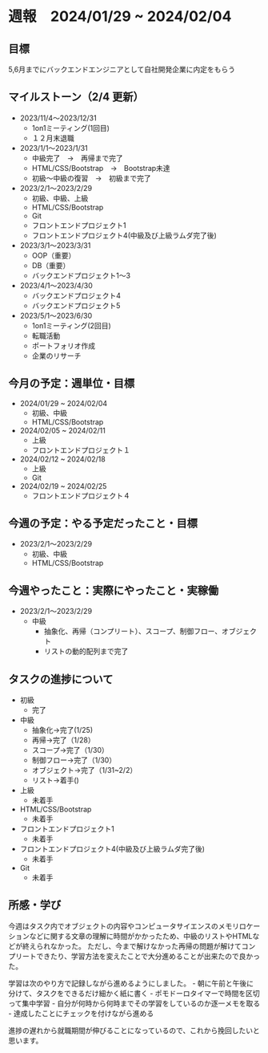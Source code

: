 # 週報　2024/01/29 ~ 2024/02/04
## 目標
5,6月までにバックエンドエンジニアとして自社開発企業に内定をもらう

## マイルストーン（2/4 更新）
- 2023/11/4〜2023/12/31
    - 1on1ミーティング(1回目)
    - １２月末退職
- 2023/1/1〜2023/1/31
    - 中級完了　→　再帰まで完了
    - HTML/CSS/Bootstrap　→　Bootstrap未達
    - 初級〜中級の復習　→　初級まで完了
- 2023/2/1〜2023/2/29
    - 初級、中級、上級
    - HTML/CSS/Bootstrap
    - Git
    - フロントエンドプロジェクト1
    - フロントエンドプロジェクト4(中級及び上級ラムダ完了後)
- 2023/3/1〜2023/3/31
    - OOP（重要）
    - DB（重要）
    - バックエンドプロジェクト1〜3
- 2023/4/1〜2023/4/30
    - バックエンドプロジェクト4
    - バックエンドプロジェクト5
- 2023/5/1〜2023/6/30
    - 1on1ミーティング(2回目)
    - 転職活動
    - ポートフォリオ作成
    - 企業のリサーチ

## 今月の予定：週単位・目標
- 2024/01/29 ~ 2024/02/04
    - 初級、中級
    - HTML/CSS/Bootstrap
- 2024/02/05 ~ 2024/02/11
    - 上級
    - フロントエンドプロジェクト１
- 2024/02/12 ~ 2024/02/18
    - 上級
    - Git
- 2024/02/19 ~ 2024/02/25
    - フロントエンドプロジェクト４

## 今週の予定：やる予定だったこと・目標
- 2023/2/1〜2023/2/29
    - 初級、中級
    - HTML/CSS/Bootstrap

## 今週やったこと：実際にやったこと・実稼働
- 2023/2/1〜2023/2/29
    - 中級
        - 抽象化、再帰（コンプリート）、スコープ、制御フロー、オブジェクト
        - リストの動的配列まで完了 

## タスクの進捗について
- 初級
    - 完了
- 中級
    - 抽象化→完了(1/25)
    - 再帰→完了（1/28）
    - スコープ→完了（1/30）
    - 制御フロー→完了（1/30）
    - オブジェクト→完了（1/31~2/2）
    - リスト→着手()
- 上級
    - 未着手
- HTML/CSS/Bootstrap
    - 未着手
- フロントエンドプロジェクト1
    - 未着手
- フロントエンドプロジェクト4(中級及び上級ラムダ完了後)
    - 未着手
- Git
    - 未着手
   
## 所感・学び
今週はタスク内でオブジェクトの内容やコンピュータサイエンスのメモリロケーションなどに関する文章の理解に時間がかかったため、中級のリストやHTMLなどが終えられなかった。
ただし、今まで解けなかった再帰の問題が解けてコンプリートできたり、学習方法を変えたことで大分進めることが出来たので良かった。

学習は次のやり方で記録しながら進めるようにしました。
    - 朝に午前と午後に分けて、タスクをできるだけ細かく紙に書く
    - ポモドーロタイマーで時間を区切って集中学習
    - 自分が何時から何時までその学習をしているのか逐一メモを取る
    - 達成したことにチェックを付けながら進める

進捗の遅れから就職期間が伸びることになっているので、これから挽回したいと思います。
